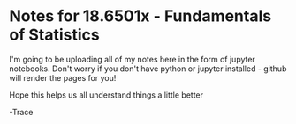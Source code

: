 # Notes for 18.6501x - Fundamentals of Statistics

I'm going to be uploading all of my notes here in the form of jupyter notebooks. Don't worry if you don't have python or jupyter installed - github will render the pages for you!

Hope this helps us all understand things a little better

-Trace
